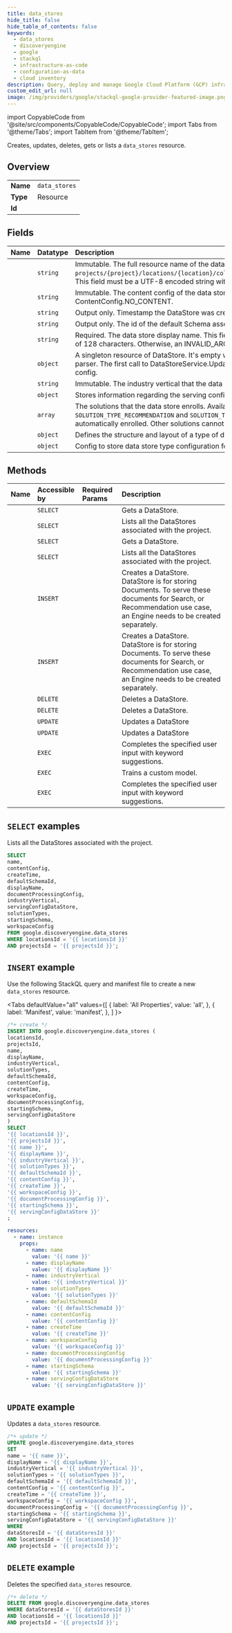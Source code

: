 ```yaml
---
title: data_stores
hide_title: false
hide_table_of_contents: false
keywords:
  - data_stores
  - discoveryengine
  - google
  - stackql
  - infrastructure-as-code
  - configuration-as-data
  - cloud inventory
description: Query, deploy and manage Google Cloud Platform (GCP) infrastructure and resources using SQL
custom_edit_url: null
image: /img/providers/google/stackql-google-provider-featured-image.png
---
```


import CopyableCode from '@site/src/components/CopyableCode/CopyableCode';
import Tabs from '@theme/Tabs';
import TabItem from '@theme/TabItem';

Creates, updates, deletes, gets or lists a <code>data_stores</code> resource.

## Overview
<table><tbody>
<tr><td><b>Name</b></td><td><code>data_stores</code></td></tr>
<tr><td><b>Type</b></td><td>Resource</td></tr>
<tr><td><b>Id</b></td><td><CopyableCode code="google.discoveryengine.data_stores" /></td></tr>
</tbody></table>

## Fields
| Name | Datatype | Description |
|:-----|:---------|:------------|
| <CopyableCode code="name" /> | `string` | Immutable. The full resource name of the data store. Format: `projects/{project}/locations/{location}/collections/{collection_id}/dataStores/{data_store_id}`. This field must be a UTF-8 encoded string with a length limit of 1024 characters. |
| <CopyableCode code="contentConfig" /> | `string` | Immutable. The content config of the data store. If this field is unset, the server behavior defaults to ContentConfig.NO_CONTENT. |
| <CopyableCode code="createTime" /> | `string` | Output only. Timestamp the DataStore was created at. |
| <CopyableCode code="defaultSchemaId" /> | `string` | Output only. The id of the default Schema asscociated to this data store. |
| <CopyableCode code="displayName" /> | `string` | Required. The data store display name. This field must be a UTF-8 encoded string with a length limit of 128 characters. Otherwise, an INVALID_ARGUMENT error is returned. |
| <CopyableCode code="documentProcessingConfig" /> | `object` | A singleton resource of DataStore. It's empty when DataStore is created, which defaults to digital parser. The first call to DataStoreService.UpdateDocumentProcessingConfig method will initialize the config. |
| <CopyableCode code="industryVertical" /> | `string` | Immutable. The industry vertical that the data store registers. |
| <CopyableCode code="servingConfigDataStore" /> | `object` | Stores information regarding the serving configurations at DataStore level. |
| <CopyableCode code="solutionTypes" /> | `array` | The solutions that the data store enrolls. Available solutions for each industry_vertical: * `MEDIA`: `SOLUTION_TYPE_RECOMMENDATION` and `SOLUTION_TYPE_SEARCH`. * `SITE_SEARCH`: `SOLUTION_TYPE_SEARCH` is automatically enrolled. Other solutions cannot be enrolled. |
| <CopyableCode code="startingSchema" /> | `object` | Defines the structure and layout of a type of document data. |
| <CopyableCode code="workspaceConfig" /> | `object` | Config to store data store type configuration for workspace data |

## Methods
| Name | Accessible by | Required Params | Description |
|:-----|:--------------|:----------------|:------------|
| <CopyableCode code="projects_locations_collections_data_stores_get" /> | `SELECT` | <CopyableCode code="collectionsId, dataStoresId, locationsId, projectsId" /> | Gets a DataStore. |
| <CopyableCode code="projects_locations_collections_data_stores_list" /> | `SELECT` | <CopyableCode code="collectionsId, locationsId, projectsId" /> | Lists all the DataStores associated with the project. |
| <CopyableCode code="projects_locations_data_stores_get" /> | `SELECT` | <CopyableCode code="dataStoresId, locationsId, projectsId" /> | Gets a DataStore. |
| <CopyableCode code="projects_locations_data_stores_list" /> | `SELECT` | <CopyableCode code="locationsId, projectsId" /> | Lists all the DataStores associated with the project. |
| <CopyableCode code="projects_locations_collections_data_stores_create" /> | `INSERT` | <CopyableCode code="collectionsId, locationsId, projectsId" /> | Creates a DataStore. DataStore is for storing Documents. To serve these documents for Search, or Recommendation use case, an Engine needs to be created separately. |
| <CopyableCode code="projects_locations_data_stores_create" /> | `INSERT` | <CopyableCode code="locationsId, projectsId" /> | Creates a DataStore. DataStore is for storing Documents. To serve these documents for Search, or Recommendation use case, an Engine needs to be created separately. |
| <CopyableCode code="projects_locations_collections_data_stores_delete" /> | `DELETE` | <CopyableCode code="collectionsId, dataStoresId, locationsId, projectsId" /> | Deletes a DataStore. |
| <CopyableCode code="projects_locations_data_stores_delete" /> | `DELETE` | <CopyableCode code="dataStoresId, locationsId, projectsId" /> | Deletes a DataStore. |
| <CopyableCode code="projects_locations_collections_data_stores_patch" /> | `UPDATE` | <CopyableCode code="collectionsId, dataStoresId, locationsId, projectsId" /> | Updates a DataStore |
| <CopyableCode code="projects_locations_data_stores_patch" /> | `UPDATE` | <CopyableCode code="dataStoresId, locationsId, projectsId" /> | Updates a DataStore |
| <CopyableCode code="projects_locations_collections_data_stores_complete_query" /> | `EXEC` | <CopyableCode code="collectionsId, dataStoresId, locationsId, projectsId" /> | Completes the specified user input with keyword suggestions. |
| <CopyableCode code="projects_locations_collections_data_stores_train_custom_model" /> | `EXEC` | <CopyableCode code="collectionsId, dataStoresId, locationsId, projectsId" /> | Trains a custom model. |
| <CopyableCode code="projects_locations_data_stores_complete_query" /> | `EXEC` | <CopyableCode code="dataStoresId, locationsId, projectsId" /> | Completes the specified user input with keyword suggestions. |

## `SELECT` examples

Lists all the DataStores associated with the project.

```sql
SELECT
name,
contentConfig,
createTime,
defaultSchemaId,
displayName,
documentProcessingConfig,
industryVertical,
servingConfigDataStore,
solutionTypes,
startingSchema,
workspaceConfig
FROM google.discoveryengine.data_stores
WHERE locationsId = '{{ locationsId }}'
AND projectsId = '{{ projectsId }}'; 
```

## `INSERT` example

Use the following StackQL query and manifest file to create a new <code>data_stores</code> resource.

<Tabs
    defaultValue="all"
    values={[
        { label: 'All Properties', value: 'all', },
        { label: 'Manifest', value: 'manifest', },
    ]
}>
<TabItem value="all">

```sql
/*+ create */
INSERT INTO google.discoveryengine.data_stores (
locationsId,
projectsId,
name,
displayName,
industryVertical,
solutionTypes,
defaultSchemaId,
contentConfig,
createTime,
workspaceConfig,
documentProcessingConfig,
startingSchema,
servingConfigDataStore
)
SELECT 
'{{ locationsId }}',
'{{ projectsId }}',
'{{ name }}',
'{{ displayName }}',
'{{ industryVertical }}',
'{{ solutionTypes }}',
'{{ defaultSchemaId }}',
'{{ contentConfig }}',
'{{ createTime }}',
'{{ workspaceConfig }}',
'{{ documentProcessingConfig }}',
'{{ startingSchema }}',
'{{ servingConfigDataStore }}'
;
```
</TabItem>
<TabItem value="manifest">

```yaml
resources:
  - name: instance
    props:
      - name: name
        value: '{{ name }}'
      - name: displayName
        value: '{{ displayName }}'
      - name: industryVertical
        value: '{{ industryVertical }}'
      - name: solutionTypes
        value: '{{ solutionTypes }}'
      - name: defaultSchemaId
        value: '{{ defaultSchemaId }}'
      - name: contentConfig
        value: '{{ contentConfig }}'
      - name: createTime
        value: '{{ createTime }}'
      - name: workspaceConfig
        value: '{{ workspaceConfig }}'
      - name: documentProcessingConfig
        value: '{{ documentProcessingConfig }}'
      - name: startingSchema
        value: '{{ startingSchema }}'
      - name: servingConfigDataStore
        value: '{{ servingConfigDataStore }}'

```
</TabItem>
</Tabs>

## `UPDATE` example

Updates a <code>data_stores</code> resource.

```sql
/*+ update */
UPDATE google.discoveryengine.data_stores
SET 
name = '{{ name }}',
displayName = '{{ displayName }}',
industryVertical = '{{ industryVertical }}',
solutionTypes = '{{ solutionTypes }}',
defaultSchemaId = '{{ defaultSchemaId }}',
contentConfig = '{{ contentConfig }}',
createTime = '{{ createTime }}',
workspaceConfig = '{{ workspaceConfig }}',
documentProcessingConfig = '{{ documentProcessingConfig }}',
startingSchema = '{{ startingSchema }}',
servingConfigDataStore = '{{ servingConfigDataStore }}'
WHERE 
dataStoresId = '{{ dataStoresId }}'
AND locationsId = '{{ locationsId }}'
AND projectsId = '{{ projectsId }}';
```

## `DELETE` example

Deletes the specified <code>data_stores</code> resource.

```sql
/*+ delete */
DELETE FROM google.discoveryengine.data_stores
WHERE dataStoresId = '{{ dataStoresId }}'
AND locationsId = '{{ locationsId }}'
AND projectsId = '{{ projectsId }}';
```
